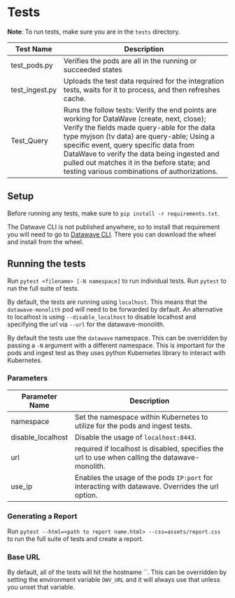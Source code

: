 # Tests
**Note**: To run tests, make sure you are in the `tests` directory.

| Test Name | Description |
| --------- | ----------- |
| test_pods.py | Verifies the pods are all in the running or succeeded states |
| test_ingest.py | Uploads the test data required for the integration tests, waits for it to process, and then refreshes cache. |
| Test_Query | Runs the follow tests: Verify the end points are working for DataWave (create, next, close); Verify the fields made query-able for the data type myjson (tv data) are query-able; Using a specific event, query specific data from DataWave to verify the data being ingested and pulled out matches it in the before state; and testing various combinations of authorizations. |




## Setup
Before running any tests, make sure to ```pip install -r requirements.txt```.

The Datwave CLI is not published anywhere, so to install that requirement you will need to go to
[Datawave CLI](https://github.com/AFMC-MAJCOM/datawave-cli). There you can download the wheel and install from the
wheel.

## Running the tests
Run `pytest <filename> [-N namespace]` to run individual tests. Run `pytest` to run the full suite of tests.

By default, the tests are running using `localhost`. This means that the `datawave-monolith` pod will need to be
forwarded by default. An alternative to localhost is using `--disable_localhost` to disable localhost and specifying the url via `--url` for the datawave-monolith.

By default the tests use the `datawave` namespace. This can be overridden by passing a `-N` argument with a different namespace. This is important for the pods and ingest test as they uses python Kubernetes library to interact with 
Kubernetes.

### Parameters
| Parameter Name | Description |
| -------------- | ----------- |
| namespace | Set the namespace within Kubernetes to utilize for the pods and ingest tests. |
| disable_localhost | Disable the usage of `localhost:8443`. |
| url | required if localhost is disabled, specifies the url to use when calling the datawave-monolith. |
| use_ip | Enables the usage of the pods `IP:port` for interacting with datawave. Overrides the url option. |

### Generating a Report
Run `pytest --html=<path to report name.html> --css=assets/report.css` to run the full suite of tests and create a report.

### Base URL
By default, all of the tests will hit the hostname ``. This can be overridden by setting the environment variable `DWV_URL` and it will always use that unless you unset that variable.
